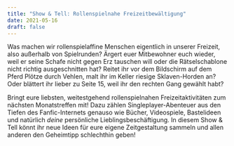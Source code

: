 ```yaml
---
title: "Show & Tell: Rollenspielnahe Freizeitbewältigung"
date: 2021-05-16
draft: false
---
```

Was machen wir rollenspielaffine Menschen eigentlich in unserer Freizeit, also außerhalb von Spielrunden? Ärgert euer 
Mitbewohner euch wieder, weil er seine Schafe nicht gegen Erz tauschen will oder die Rätselschablone nicht richtig 
ausgeschnitten hat? Reitet ihr vor dem Bildschirm auf dem Pferd Plötze durch Vehlen, malt ihr im Keller riesige 
Sklaven-Horden an? Oder blättert ihr lieber zu Seite 15, weil ihr den rechten Gang gewählt habt?

Bringt eure liebsten, weitestgehend rollenspielnahen Freizeitaktivitäten zum nächsten Monatstreffen mit! Dazu zählen 
Singleplayer-Abenteuer aus den Tiefen des Fanfic-Internets genauso wie Bücher, Videospiele, Bastelideen und natürlich 
*deine* persönliche Lieblingsbeschäftigung. In diesem Show & Tell könnt ihr neue Ideen für eure eigene Zeitgestaltung 
sammeln und allen anderen den Geheimtipp schlechthin geben!

